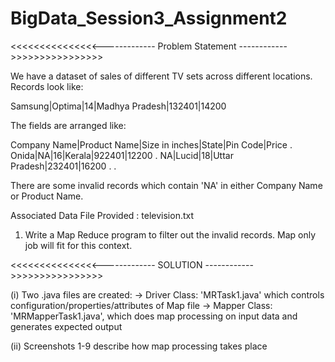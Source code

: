 # BigData_Session3_Assignment2


<<<<<<<<<<<<<<<------------- Problem Statement ------------>>>>>>>>>>>>>>>>

We have a dataset of sales of different TV sets across different locations.
Records look like:

Samsung|Optima|14|Madhya Pradesh|132401|14200

The fields are arranged like:

Company Name|Product Name|Size in inches|State|Pin Code|Price
.
Onida|NA|16|Kerala|922401|12200
.
NA|Lucid|18|Uttar Pradesh|232401|16200
.
.

There are some invalid records which contain 'NA' in either Company Name or Product Name.

Associated Data File Provided : television.txt

1. Write a Map Reduce program to filter out the invalid records. Map only job will fit for this context.

<<<<<<<<<<<<<<<------------- SOLUTION ------------>>>>>>>>>>>>>>>>

(i) Two .java files are created:
-> Driver Class: 'MRTask1.java' which controls configuration/properties/attributes of Map file
-> Mapper Class: 'MRMapperTask1.java', which does map processing on input data and generates expected output



(ii) Screenshots 1-9 describe how map processing takes place
 
